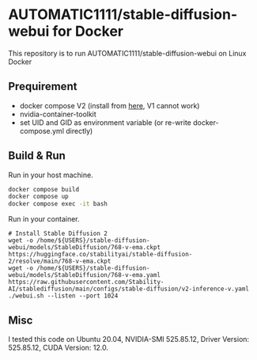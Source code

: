 # AUTOMATIC1111/stable-diffusion-webui for Docker
This repository is to run AUTOMATIC1111/stable-diffusion-webui on Linux Docker

## Prequirement
- docker compose V2 (install from [here](https://github.com/docker/compose/releases), V1 cannot work)
- nvidia-container-toolkit
- set UID and GID as environment variable (or re-write docker-compose.yml directly)

## Build & Run
Run in your host machine.
```sh
docker compose build
docker compose up
docker compose exec -it bash
```

Run in your container.
```
# Install Stable Diffusion 2
wget -o /home/${USERS}/stable-diffusion-webui/models/StableDiffusion/768-v-ema.ckpt https://huggingface.co/stabilityai/stable-diffusion-2/resolve/main/768-v-ema.ckpt
wget -o /home/${USERS}/stable-diffusion-webui/models/StableDiffusion/768-v-ema.yaml https://raw.githubusercontent.com/Stability-AI/stablediffusion/main/configs/stable-diffusion/v2-inference-v.yaml
./webui.sh --listen --port 1024
```

## Misc
I tested this code on Ubuntu 20.04, NVIDIA-SMI 525.85.12, Driver Version: 525.85.12, CUDA Version: 12.0.


